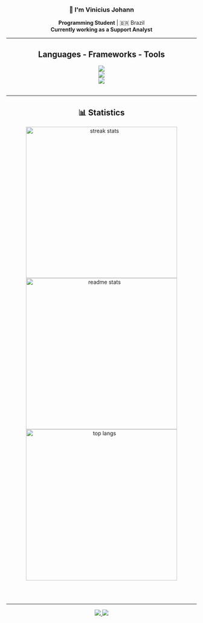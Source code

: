 <h3 align="center">👋 I'm Vinicius Johann</h3>

<div align="center">
 
 **Programming Student** | 🇧🇷 Brazil  
 **Currently working as a Support Analyst**  

</div>

 <hr/>
 
<h2 align="center">Languages - Frameworks - Tools</h2>
<div align="center">
  <!-- Languages -->
  <img src="https://skillicons.dev/icons?i=html,css,javascript,java,cs" />
  <br>
  <!-- Frameworks -->
  <img src="https://skillicons.dev/icons?i=react,nodejs,spring,dotnet" />
  <br>
  <!-- Tools -->
  <img src="https://skillicons.dev/icons?i=git,mysql,postgresql" />
</div>
<br/>
<hr/>

<h2 align="center">📊 Statistics</h2>

<div align="center">
  <img width=400 src="https://streak-stats.demolab.com/?user=ViniJohann&count_private=true&theme=react&border_radius=10" alt="streak stats" />
  <img width=400 src="https://github-readme-stats.vercel.app/api?username=ViniJohann&count_private=true&show_icons=true&theme=react&rank_icon=github&border_radius=10" alt="readme stats" />
  <br>
  <img width=400 src="https://github-readme-stats.vercel.app/api/top-langs/?username=ViniJohann&hide=HTML&langs_count=8&layout=compact&theme=react&border_radius=10&size_weight=0.5&count_weight=0.5&exclude_repo=github-readme-stats" alt="top langs" />
</div>

<br/><br/>

<hr/>

<div align="center"> 
  <a href="mailto:vinigj6754@gmail.com">
    <img src="https://img.shields.io/badge/Gmail-333333?style=for-the-badge&logo=gmail&logoColor=red" />
  </a>
  <a href="https://www.linkedin.com/in/vinicius-gabriel-johann/" target="_blank">
    <img src="https://img.shields.io/badge/LinkedIn-0077B5?style=for-the-badge&logo=linkedin&logoColor=white" />
  </a>
</div>

